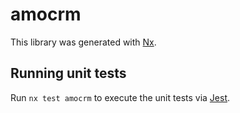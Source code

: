 # amocrm

This library was generated with [Nx](https://nx.dev).

## Running unit tests

Run `nx test amocrm` to execute the unit tests via [Jest](https://jestjs.io).
